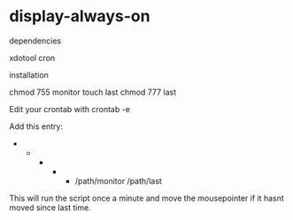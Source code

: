 display-always-on
=================
dependencies

xdotool
cron




installation

chmod 755 monitor
touch last
chmod 777 last



Edit your crontab with
crontab -e


Add this entry:

  * * * * * /path/monitor /path/last


This will run the script once a minute and move the mousepointer if it hasnt moved since last time.
